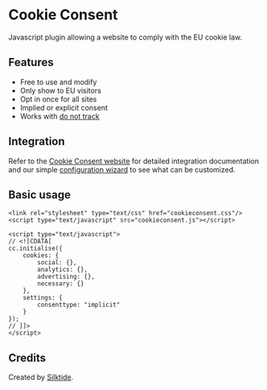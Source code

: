 Cookie Consent
==============

Javascript plugin allowing a website to comply with the EU cookie law.

Features
--------

* Free to use and modify
* Only show to EU visitors
* Opt in once for all sites
* Implied or explicit consent
* Works with [do not track](http://donottrack.us/)

Integration
-----------
Refer to the [Cookie Consent website](http://sitebeam.net/cookieconsent/) for detailed integration documentation and
 our simple [configuration wizard](http://sitebeam.net/cookieconsent/code/) to see what can be customized.

Basic usage
-----------

    <link rel="stylesheet" type="text/css" href="cookieconsent.css"/>
    <script type="text/javascript" src="cookieconsent.js"></script>

    <script type="text/javascript">
    // <![CDATA[
    cc.initialise({
    	cookies: {
    		social: {},
    		analytics: {},
    		advertising: {},
    		necessary: {}
    	},
    	settings: {
    		consenttype: "implicit"
    	}
    });
    // ]]>
    </script>

Credits
-------
Created by [Silktide](http://silktide.com).